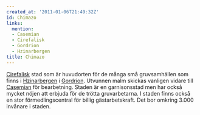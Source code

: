 ```yaml
---
created_at: '2011-01-06T21:49:32Z'
id: Chimazo
links:
  mention:
  - Casemian
  - Cirefalisk
  - Gordrion
  - Hzinarbergen
title: Chimazo
---
```


[Cirefalisk] stad som är huvudorten för de många små gruvsamhällen som finns i [Hzinarbergen] i
[Gordrion]. Utvunnen malm skickas vanligen vidare till [Casemian] för bearbetning. Staden är en
garnisonsstad men har också mycket nöjen att erbjuda för de trötta gruvarbetarna. I staden finns
också en stor förmedlingscentral för billig gästarbetskraft. Det bor omkring 3.000 invånare i
staden.

  [Cirefalisk]: Cirefalisk
  [Hzinarbergen]: Hzinarbergen
  [Gordrion]: Gordrion
  [Casemian]: Casemian